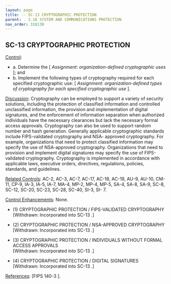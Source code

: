 ```yaml
---
layout: page
title: -- SC-13 CRYPTOGRAPHIC PROTECTION 
parent: . 3.18 SYSTEM AND COMMUNICATIONS PROTECTION 
nav_order: 318130 
---
```


## SC-13 CRYPTOGRAPHIC PROTECTION

<ins>Control</ins>:

* a. Determine the [ _Assignment: organization-defined cryptographic uses_ ]; and
* b. Implement the following types of cryptography required for each specified cryptographic use: [ _Assignment: organization-defined types of cryptography for each specified cryptographic use_ ].

<ins>Discussion</ins>: Cryptography can be employed to support a variety of security solutions, including the protection of classified information and controlled unclassified information, the provision and implementation of digital signatures, and the enforcement of information separation when authorized individuals have the necessary clearances but lack the necessary formal access approvals. Cryptography can also be used to support random number and hash generation. Generally applicable cryptographic standards include FIPS-validated cryptography and NSA- approved cryptography. For example, organizations that need to protect classified information may specify the use of NSA-approved cryptography. Organizations that need to provision and implement digital signatures may specify the use of FIPS-validated cryptography. Cryptography is implemented in accordance with applicable laws, executive orders, directives, regulations, policies, standards, and guidelines.

<ins>Related Controls</ins>: AC-2, AC-3, AC-7, AC-17, AC-18, AC-19, AU-9, AU-10, CM-11, CP-9, IA-3, IA-5, IA-7, MA-4, MP-2, MP-4, MP-5, SA-4, SA-8, SA-9, SC-8, SC-12, SC-20, SC-23, SC-28, SC-40, SI-3, SI- 7.

<ins>Control Enhancements</ins>: None.
   
* (1) CRYPTOGRAPHIC PROTECTION / FIPS-VALIDATED CRYPTOGRAPHY<br>
[Withdrawn: Incorporated into SC-13 .]
   
* (2) CRYPTOGRAPHIC PROTECTION / NSA-APPROVED CRYPTOGRAPHY<br>
[Withdrawn: Incorporated into SC-13 .]
   
* (3) CRYPTOGRAPHIC PROTECTION / INDIVIDUALS WITHOUT FORMAL ACCESS APPROVALS<br>
[Withdrawn: Incorporated into SC-13 .]
   
* (4) CRYPTOGRAPHIC PROTECTION / DIGITAL SIGNATURES<br>
[Withdrawn: Incorporated into SC-13 .]

<ins>References</ins>: [FIPS 140-3 ].
   
